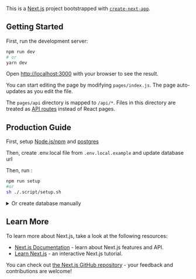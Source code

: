 This is a [Next.js](https://nextjs.org/) project bootstrapped with [`create-next-app`](https://github.com/vercel/next.js/tree/canary/packages/create-next-app).

## Getting Started

First, run the development server:

```bash
npm run dev
# or
yarn dev
```

Open [http://localhost:3000](http://localhost:3000) with your browser to see the result.

You can start editing the page by modifying `pages/index.js`. The page auto-updates as you edit the file.

The `pages/api` directory is mapped to `/api/*`. Files in this directory are treated as [API routes](https://nextjs.org/docs/api-routes/introduction) instead of React pages.

## Production Guide

First, setup [Node.js/npm](https://nodejs.org/en/download/) and [postgres](https://www.postgresql.org/)

Then, create .env.local file from `.env.local.example` and update database url

Then, run :

```bash
npm run setup
#or
sh ./.script/setup.sh
```

<details>
  <summary>Or create database manually</summary>

```bash
psql -U <username> <default_database_name> -c "CREATE DATABASE <new_database_name>;"
```

Then, run:

```bash
npm i
npm run migrate:latest
npm run build
npm start

```

</details>

## Learn More

To learn more about Next.js, take a look at the following resources:

- [Next.js Documentation](https://nextjs.org/docs) - learn about Next.js features and API.
- [Learn Next.js](https://nextjs.org/learn) - an interactive Next.js tutorial.

You can check out [the Next.js GitHub repository](https://github.com/vercel/next.js/) - your feedback and contributions are welcome!

```

```
